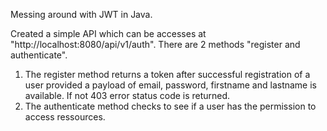 Messing around with JWT in Java. 

Created a simple API which can be accesses at "http://localhost:8080/api/v1/auth". There are 2 methods "register and authenticate". 

1. The register method returns a token after successful registration of a user provided a payload of email, password, firstname and lastname is available. If not 403 error status code is returned.
2. The authenticate method checks to see if a user has the permission to access ressources.
